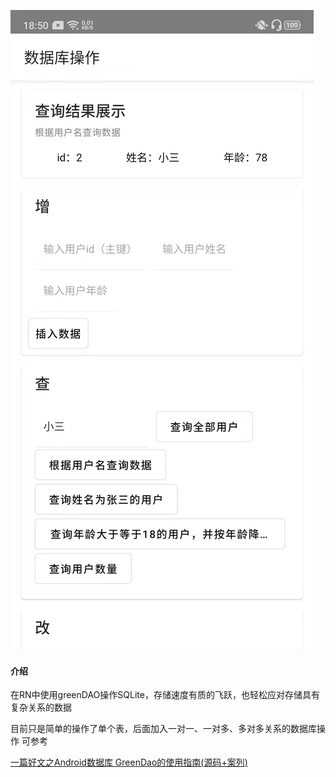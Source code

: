 ![avatar](./js/screenshot/a.jpg)

#### 介绍
在RN中使用greenDAO操作SQLite，存储速度有质的飞跃，也轻松应对存储具有复杂关系的数据

目前只是简单的操作了单个表，后面加入一对一、一对多、多对多关系的数据库操作
可参考

[一篇好文之Android数据库 GreenDao的使用指南(源码+案列)](https://blog.csdn.net/qq_32175491/article/details/82913904)

